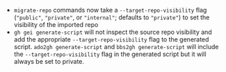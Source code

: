 - `migrate-repo` commands now take a `--target-repo-visibility` flag (`"public"`, `"private"`, or `"internal"`; defaults to `"private"`) to set the visibility of the imported repo
- `gh gei generate-script` will not inspect the source repo visibility and add the appropriate `--target-repo-visibility` flag to the generated script. `ado2gh generate-script` and `bbs2gh generate-script` will include the `--target-repo-visibility` flag in the generated script but it will always be set to private.

